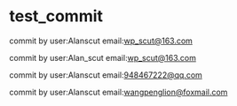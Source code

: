 # test_commit

commit by user:Alanscut email:wp_scut@163.com

commit by user:Alan_scut email:wp_scut@163.com

commit by user:Alanscut email:948467222@qq.com

commit by user:Alanscut email:wangpenglion@foxmail.com
